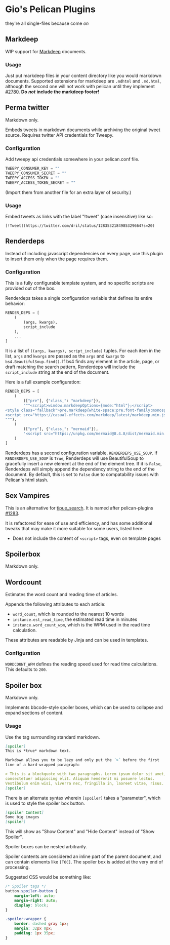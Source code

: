 # Gio's Pelican Plugins

they're all single-files because come *on*

## Markdeep

WIP support for [Markdeep](https://casual-effects.com/markdeep/) documents.

### Usage

Just put markdeep files in your content directory like you would markdown documents. 
Supported extensions for markdeep are `.mdhtml` and `.md.html`, although the second one will not work with pelican until they implement [#2780](https://github.com/getpelican/pelican/issues/2780). **Do** ***not*** **include the markdeep footer!**

## Perma twitter

Markdown only.

Embeds tweets in markdown documents while archiving the original tweet source. 
Requires twitter API credentials for Tweepy.

### Configuration

Add tweepy api credentials somewhere in your pelican.conf file.

```python
TWEEPY_CONSUMER_KEY = ""
TWEEPY_CONSUMER_SECRET = ""
TWEEPY_ACCESS_TOKEN = ""
TWEEPY_ACCESS_TOKEN_SECRET = ""
```

(Import them from another file for an extra layer of security.)

### Usage

Embed tweets as links with the label "!tweet" (case insensitive) like so:

`[!Tweet](https://twitter.com/dril/status/1283532184985329664?s=20)`

## Renderdeps

Instead of including javascript dependencies on every page, use this plugin to insert them only when the page requires them.

### Configuration

This is a fully configurable template system, and no specific scripts are provided out of the box.

Renderdeps takes a single configuration variable that defines its entire behavior:

```python
RENDER_DEPS = [
    (
        (args, kwargs), 
        script_include
    ),
    ...
]
```

It is a list of `((args, kwargs), script_include)` tuples. For each item in the list, `args` and `kwargs` are passed as the `args` and `kwargs` to `bs4.BeautifulSoup.find()`. If bs4 finds any element in the article, page, or draft matching the search pattern, Renderdeps will include the `script_include` string at the end of the document.

Here is a full example configuration:

```python
RENDER_DEPS = [
    (
        (["pre"], {"class_": "markdeep"}), 
        """<script>window.markdeepOptions={mode:"html"};</script>
<style class="fallback">pre.markdeep{white-space:pre;font-family:monospace}</style>
<script src="https://casual-effects.com/markdeep/latest/markdeep.min.js"></script>
"""),
    (
        (["pre"], {"class_": "mermaid"}), 
        '<script src="https://unpkg.com/mermaid@8.4.8/dist/mermaid.min.js"></script>'
    )
]
```

Renderdeps has a second configuration variable, `RENDERDEPS_USE_SOUP`. If `RENDERDEPS_USE_SOUP` is `True`, Renderdeps will use BeautifulSoup to gracefully insert a new element at the end of the element tree. If it is `False`, Renderdeps will simply append the dependency string to the end of the document. By default, this is set to `False` due to compatability issues with Pelican's html stash.

## Sex Vampires

This is an alternative for [tipue_search](https://github.com/getpelican/pelican-plugins/tree/master/tipue_search). It is named after pelican-plugins [#1283](https://github.com/getpelican/pelican-plugins/issues/1283).

It is refactored for ease of use and efficiency, and has some additional tweaks that may make it more suitable for some users, listed here:

- Does not include the content of `<script>` tags, even on template pages

## Spoilerbox

Markdown only.

## Wordcount

Estimates the word count and reading time of articles.

Appends the following attributes to each article:

- `word_count`, which is rounded to the nearest 10 words
- `instance.est_read_time`, the estimated read time in minutes
- `instance.word_count_wpm`, which is the WPM used in the read time calculation.

These attributes are readable by Jinja and can be used in templates.

### Configuration

`WORDCOUNT_WPM` defines the reading speed used for read time calculations. This defaults to `200`.

## Spoiler box

Markdown only.

Implements bbcode-style spoiler boxes, which can be used to collapse and expand sections of content.

### Usage

Use the tag surrounding standard markdown.

```markdown
[spoiler]
This is *true* markdown text.

Markdown allows you to be lazy and only put the `>` before the first
line of a hard-wrapped paragraph:

> This is a blockquote with two paragraphs. Lorem ipsum dolor sit amet,
consectetuer adipiscing elit. Aliquam hendrerit mi posuere lectus.
Vestibulum enim wisi, viverra nec, fringilla in, laoreet vitae, risus.
[spoiler]
```

There is an alternate syntax wherein `[spoiler]` takes a "parameter", which is used to style the spoiler box button.

```markdown
[spoiler Content]
Some big images
[spoiler]
```

This will show as "Show Content" and "Hide Content" instead of "Show Spoiler".

Spoiler boxes can be nested arbitrarily.

Spoiler contents are considered an inline part of the parent document, and can contain elements like `[TOC]`. The spoiler box is added at the very end of processing.

Suggested CSS would be something like:

```css
/* Spoiler tags */
button.spoiler-button {
    margin-left: auto;
    margin-right: auto;
    display: block;
}

.spoiler-wrapper {
    border: dashed gray 1px;
    margin: 32px 0px;
    padding: 1px 35px;
}
```